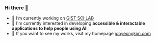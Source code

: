 ### Hi there 👋
- 🔭 I’m currently working on <a href="https://iit.gist.ac.kr/sci/index.do">GIST SCI LAB</a>
- 🌱 I'm currently interested in developing **accessible & interactable applications to help people using AI**.
- 💬 If you want to see my works, visit my homepage <a href="http://jooyeongkim.com">jooyeongkim.com</a>
